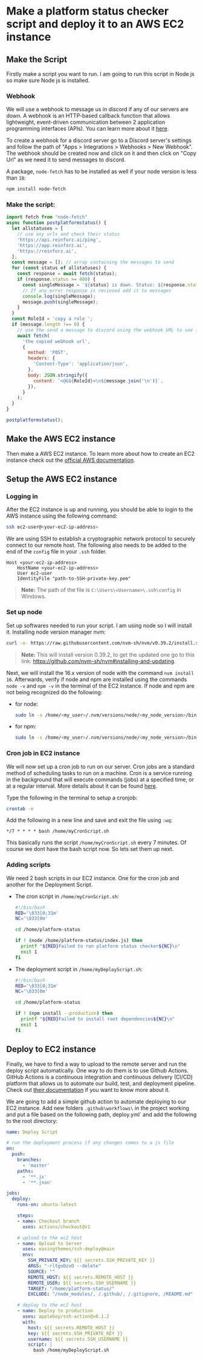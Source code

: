 # Make a platform status checker script and deploy it to an AWS EC2 instance

## Make the Script
Firstly make a script you want to run. I am going to run this script in Node js so make sure Node js is installed.
### Webhook
We will use a webhook to message us in discord if any of our servers are down. A webhook is an HTTP-based callback function that allows lightweight, event-driven communication between 2 application programming interfaces (APIs). You can learn more about it [here](https://www.redhat.com/en/topics/automation/what-is-a-webhook).

To create a webhook for a discord server go to a Discord server's settings and follow the path of "Apps > Integrations > Webhooks > New Webhook". The webhook should be created now and click on it and then click on "Copy Url" as we need it to send messages to discord.

A package, `node-fetch` has to be installed as well if your node version is less than `18`:
```bash
npm install node-fetch
```

### Make the script:
```js
import fetch from "node-fetch"
async function postplatformstatus() {
  let allstatuses = [
    // use any urls and check their status 
    'https://api.reinforz.ai/ping',
    'https://app.reinforz.ai',
    'https://reinforz.ai',
  ];
  const message = []; // array containing the messages to send
  for (const status of allstatuses) {
    const response = await fetch(status);
    if (response.status >= 400) {
      const singleMessage = `${status} is down. Status: ${response.status} 🔴`
      // If any error response is recieved add it to messages
      console.log(singleMessage);
      message.push(singleMessage);
    }
  }
  const RoleId = 'copy a role ';
  if (message.length !== 0) {
    // use the send a message to discord using the webhook URL to see if which servers are inactive.
    await fetch(
      'the copied webhook url',
      {
        method: 'POST',
        headers: {
          'Content-Type': 'application/json',
        },
        body: JSON.stringify({
          content: `<@&${RoleId}>\n${message.join('\n')}`,
        }),
      }
    );
  }
}

postplatformstatus();
```

## Make the AWS EC2 instance
Then make a AWS EC2 instance. To learn more about how to create an EC2 instance check out the [official AWS documentation](https://docs.aws.amazon.com/efs/latest/ug/gs-step-one-create-ec2-resources.html).

## Setup the AWS EC2 instance
### Logging in
After the EC2 instance is up and running, you should be able to login to the AWS instance using the following command:
```bash
ssh ec2-user@<your-ec2-ip-address>
```
We are using SSH to establish a cryptographic network protocol to securely connect to our remote host.
The following also needs to be added to the end of the `config` file in your `.ssh` folder.
```
Host <your-ec2-ip-address>
    HostName <your-ec2-ip-address>
    User ec2-user
    IdentityFile "path-to-SSH-private-key.pem"
```
> **Note:** The path of the file is `C:\Users\<Username>\.ssh\config` in Windows.

### Set up node
Set up softwares needed to run your script. I am using node so I will install it. 
Installing node version manager nvm:
```bash
curl -o- https://raw.githubusercontent.com/nvm-sh/nvm/v0.39.2/install.sh | bash
```
> **Note:** This will install version 0.39.2, to get the updated one go to this link: https://github.com/nvm-sh/nvm#installing-and-updating.

Next, we will install the 16.x version of node with the command `nvm install 16`. Afterwards, verify if node and npm are installed using the commands `node -v` and `npm -v` in the terminal of the EC2 instance.
If node and npm are not being recognized do the following:
- for node:
  ```bash
  sudo ln -s /home/<my_user>/.nvm/versions/node/<my_node_version>/bin/node /usr/bin/node
  ```
- for npm:
  ```bash
  sudo ln -s /home/<my_user>/.nvm/versions/node/<my_node_version>/bin/npm /usr/bin/npm
  ```

### Cron job in EC2 instance
We will now set up a cron job to run on our server. Cron jobs are a standard method of scheduling tasks to run on a machine. Cron is a service running in the background that will execute commands (jobs) at a specified time, or at a regular interval. More details about it can be found [here](https://www.hostdime.com/kb/hd/command-line/working-with-cron-jobs).

Type the following in the terminal to setup a cronjob:
```bash
crontab -e
```

Add the following in a new line and save and exit the file using `:wq`:
```
*/7 * * * * bash /home/myCronScript.sh
```

This basically runs the script `/home/myCronScript.sh` every 7 minutes. Of course we dont have the bash script now. So lets set them up next.

### Adding scripts
We need 2 bash scripts in our EC2 instance. One for the cron job and another for the Deployment Script.
- The cron script in `/home/myCronScript.sh`:
  ```bash
  #!/bin/bash
  RED='\033[0;31m'
  NC='\033[0m'

  cd /home/platform-status

  if ! (node /home/platform-status/index.js) then
    printf "${RED}Failed to run platform status checker${NC}\n"
    exit 1
  fi
  ```
- The deployment script in `/home/myDeployScript.sh`:
  ```bash
  #!/bin/bash
  RED='\033[0;31m'
  NC='\033[0m'

  cd /home/platform-status

  if ! (npm install --production) then
    printf "${RED}Failed to install root dependencies${NC}\n"
    exit 1
  fi
  ```
## Deploy to EC2 instance
Finally, we have to find a way to upload to the remote server and run the deploy script automatically. One way to do them is to use Github Actions.
GitHub Actions is a continuous integration and continuous delivery (CI/CD) platform that allows us to automate our build, test, and deployment pipeline. Check out [their documentation](https://docs.github.com/en/actions) if you want to know more about it.

We are going to add a simple github action to automate deploying to our EC2 instance. Add new folders `.github\workflows\` in the project working and put a file based on the following path, deploy.yml` and add the following to the root directory:
```yml
name: Deploy Script

# run the deployment process if any changes comes to a js file
on:
  push:
    branches:
      - 'master'
    paths:
      - '**.js'
      - '**.json'

jobs:
  deploy:
    runs-on: ubuntu-latest

    steps:
    - name: Checkout branch
      uses: actions/checkout@v1

    # upload to the ec2 host
    - name: Upload to Server
      uses: easingthemes/ssh-deploy@main
      env:
        SSH_PRIVATE_KEY: ${{ secrets.SSH_PRIVATE_KEY }}
        ARGS: "-rltgoDzvO --delete"
        SOURCE: ""
        REMOTE_HOST: ${{ secrets.REMOTE_HOST }}
        REMOTE_USER: ${{ secrets.SSH_USERNAME }}
        TARGET: "/home/platform-status/"
        EXCLUDE: "/node_modules/, /.github/, /.gitignore, /README.md"

    # deploy to the ec2 host
    - name: Deploy to production
      uses: appleboy/ssh-action@v0.1.2
      with:
        host: ${{ secrets.REMOTE_HOST }}
        key: ${{ secrets.SSH_PRIVATE_KEY }}
        username: ${{ secrets.SSH_USERNAME }}
        script: |
          bash /home/myDeployScript.sh
```
